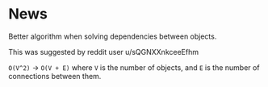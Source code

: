 # News #

Better algorithm when solving dependencies between objects.

This was suggested by reddit user u/sQGNXXnkceeEfhm

`O(V^2)` -> `O(V + E)` where `V` is the number of objects,
and `E` is the number of connections between them.
